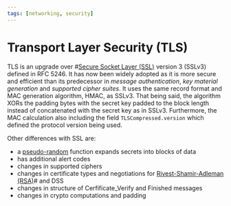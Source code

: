 ```yaml
---
tags: [networking, security]
---
```


# Transport Layer Security (TLS)

TLS is an upgrade over #[Secure Socket Layer (SSL)](202212052009.md) version 3
(SSLv3) defined in RFC 5246. It has now been widely adopted as it is more secure
and efficient than its predecessor in *message authentication*, *key material
generation* and *supported cipher suites*. It uses the same record format and
MAC generation algorithm, HMAC, as SSLv3. That being said, the algorithm XORs
the padding bytes with the secret key padded to the block length instead of
concatenated with the secret key as in SSLv3. Furthermore, the MAC calculation
also including the field `TLSCompressed.version` which defined the protocol
version being used.

Other differences with SSL are:
- a [pseudo-random](202207162147.md) function expands secrets into blocks of
  data
- has additional alert codes
- changes in supported ciphers
- changes in certificate types and negotiations for
  [Rivest-Shamir-Adleman (RSA)](202210122110.md)# and DSS
- changes in structure of Cerfificate_Verify and Finished messages
- changes in crypto computations and padding
